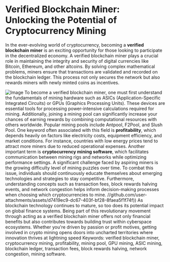 # Verified Blockchain Miner: Unlocking the Potential of Cryptocurrency Mining
In the ever-evolving world of cryptocurrency, becoming a **verified blockchain miner** is an exciting opportunity for those looking to participate in the decentralized economy. A verified blockchain miner plays a crucial role in maintaining the integrity and security of digital currencies like Bitcoin, Ethereum, and other altcoins. By solving complex mathematical problems, miners ensure that transactions are validated and recorded on the blockchain ledger. This process not only secures the network but also rewards miners with newly minted coins as incentives.

![Image](https://github.com/user-attachments/assets/d7419ec9-dc67-403f-bf28-8faea5f1f74f)
To become a verified blockchain miner, one must first understand the fundamentals of mining hardware such as ASICs (Application-Specific Integrated Circuits) or GPUs (Graphics Processing Units). These devices are essential tools for processing power-intensive calculations required for mining. Additionally, joining a mining pool can significantly increase your chances of earning rewards by combining computational resources with others worldwide. Popular mining pools include Antpool, F2Pool, and Slush Pool.
One keyword often associated with this field is **profitability**, which depends heavily on factors like electricity costs, equipment efficiency, and market conditions. For instance, countries with low energy prices tend to attract more miners due to reduced operational expenses. Another important term is **cryptocurrency mining software**, which facilitates communication between mining rigs and networks while optimizing performance settings.
A significant challenge faced by aspiring miners is the growing difficulty level of mining puzzles over time. To combat this issue, individuals should continuously educate themselves about emerging technologies and strategies to stay competitive. Furthermore, understanding concepts such as transaction fees, block rewards halving events, and network congestion helps inform decision-making processes when choosing which cryptocurrencies to mine.
 //github.com/user-attachments/assets/d7419ec9-dc67-403f-bf28-8faea5f1f74f))
As blockchain technology continues to mature, so too does its potential impact on global finance systems. Being part of this revolutionary movement through acting as a verified blockchain miner offers not only financial benefits but also contributes towards building trust within cyberspace ecosystems. Whether you're driven by passion or profit motives, getting involved in crypto mining opens doors into uncharted territories where innovation thrives at lightning speed
Keywords: verified blockchain miner, cryptocurrency mining, profitability, mining pool, GPU mining, ASIC mining, blockchain ledger, transaction fees, block rewards halving, network congestion, mining software.
